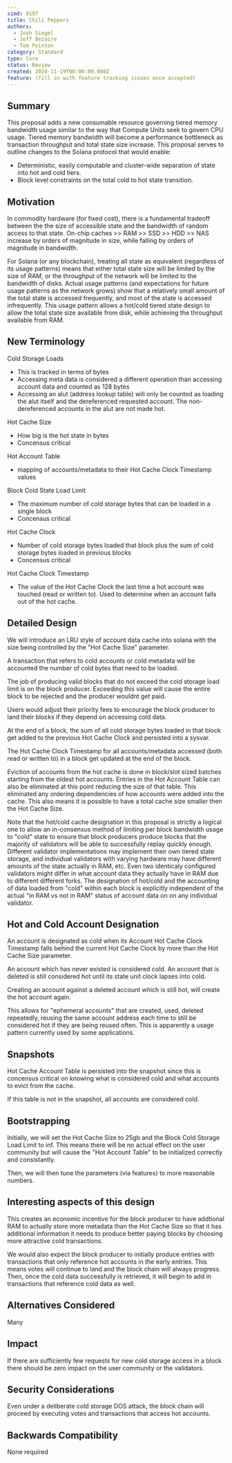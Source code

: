 ```yaml
---
simd: 0197
title: Chili Peppers
authors:
  - Josh Siegel
  - Jeff Bezaire
  - Tom Pointon
category: Standard
type: Core
status: Review
created: 2024-11-19T00:00:00.000Z
feature: (fill in with feature tracking issues once accepted)
---
```


## Summary

This proposal adds a new consumable resource governing tiered memory
bandwidth usage similar to the way that Compute Units seek to govern
CPU usage. Tiered memory bandwidth will become a performance
bottleneck as transaction throughput and total state size
increase. This proposal serves to outline changes to the Solana
protocol that would enable:

- Deterministic, easily computable and cluster-wide separation of
  state into hot and cold tiers.
- Block level constraints on the total cold to hot state transition.

## Motivation

In commodity hardware (for fixed cost), there is a fundamental
tradeoff between the the size of accessible state and the bandwidth of
random access to that state. On-chip caches >> RAM >> SSD >> HDD >>
NAS increase by orders of magnitude in size, while falling by orders
of magnitude in bandwidth.

For Solana (or any blockchain), treating all state as equivalent
(regardless of its usage patterns) means that either total state size
will be limited by the size of RAM, or the throughput of the network
will be limited to the bandwidth of disks. Actual usage patterns (and
expectations for future usage patterns as the network grows) show that
a relatively small amount of the total state is accessed frequently,
and most of the state is accessed infrequently. This usage pattern
allows a hot/cold tiered state design to allow the total state size
available from disk, while achieving the throughput available from
RAM.

## New Terminology

Cold Storage Loads
  - This is tracked in terms of bytes
  - Accessing meta data is considered a different operation than
    accessing account data and counted as 128 bytes
  - Accessing an alut (address lookup table) will only be counted as
    loading the alut itself and the dereferenced requested account. The
    non-dereferenced accounts in the alut are not made hot.

Hot Cache Size
  - How big is the hot state in bytes
  - Concensus critical

Hot Account Table
  - mapping of accounts/metadata to their Hot Cache Clock Timestamp values

Block Cold State Load Limit
  - The maximum number of cold storage bytes that can be loaded
    in a single block
  - Concensus critical

Hot Cache Clock
  - Number of cold storage bytes loaded that block plus the sum
    of cold storage bytes loaded in previous blocks
  - Concensus critical

Hot Cache Clock Timestamp
  - The value of the Hot Cache Clock the last time a hot account was
    touched (read or written to). Used to determine when an account falls out
    of the hot cache.

## Detailed Design

We will introduce an LRU style of account data cache into solana with
the size being controlled by the "Hot Cache Size" parameter.

A transaction that refers to cold accounts or cold metadata will be
accounted the number of cold bytes that need to be loaded.

The job of producing valid blocks that do not exceed the cold storage
load limit is on the block producer.  Exceeding this value will cause
the entire block to be rejected and the producer wouldnt get paid.

Users would adjust their priority fees to encourage the block
producer to land their blocks if they depend on accessing cold
data.

At the end of a block, the sum of all cold storage bytes loaded in
that block get added to the previous Hot Cache Clock and persisted
into a sysvar.

The Hot Cache Clock Timestamp for all accounts/metadata accessed (both read or
written to) in a block get updated at the end of the block.

Eviction of accounts from the hot cache is done in block/slot sized
batches starting from the oldest hot accounts. Entries in the Hot Account Table
can also be eliminated at this point reducing the size of that table. This
eliminated any ordering dependencies of how accounts were added into the cache.
This also means it is possible to have a total cache size smaller then the Hot
Cache Size.

Note that the hot/cold cache designation in this proposal is strictly a logical
one to allow an in-consensus method of limiting per block bandwidth usage to
"cold" state to ensure that block producers produce blocks that the
majority of validators will be able to successfully replay quickly enough.
Different validator implementations may implement their own tiered state
storage, and individual validators with varying hardware may have different
amounts of the state actually in RAM, etc. Even two identicaly configured
validators might differ in what account data they actually have in RAM due
to different different forks. The designation of hot/cold and the
accounting of data loaded from "cold" within each block is explicitly
independent of the actual "in RAM vs not in RAM" status of account data on on
any individual validator.

## Hot and Cold Account Designation

An account is designated as cold when its Account Hot Cache Clock Timestamp
falls behind the current Hot Cache Clock by more than the Hot Cache
Size parameter.

An account which has never existed is considered cold. An account that is
deleted is still considered hot until its state unit clock lapses into
cold.

Creating an account against a deleted account which is still hot, will create
the hot account again.

This allows for "ephemeral accounts" that are created, used, deleted
repeatedly, reusing the same account address each time to still be considered
hot if they are being reused often. This is apparently a usage pattern
currently used by some applications.

## Snapshots

Hot Cache Account Table is persisted into the snapshot since this
is concensus critical on knowing what is considered cold and what
accounts to evict from the cache.

If this table is not in the snapshot, all accounts are considered cold.

## Bootstrapping

Initially, we will set the Hot Cache Size to 25gb and the Block Cold
Storage Load Limit to inf.   This means there will be no actual effect
on the user community but will cause the "Hot Account Table" to
be initialized correctly and consistantly.

Then, we will then tune the parameters (via features) to more
reasonable numbers.

## Interesting aspects of this design

This creates an economic incentive for the block producer to have addtional RAM
to actually store more metadata than the Hot Cache Size so that it has
additional information it needs to produce better paying blocks by
choosing more attractive cold transactions.

We would also expect the block producer to initially produce entries
with transactions that only reference hot accounts in the early
entries.  This means votes will continue to land and the block chain
will always progress.   Then, once the cold data successfully is
retrieved, it will begin to add in transactions that reference cold
data as well.

## Alternatives Considered

Many

## Impact

If there are sufficiently few requests for new cold storage access in
a block there should be zero impact on the user community or the
validators.

## Security Considerations

Even under a deliberate cold storage DOS attack, the block
chain will proceed by executing votes and transactions that access hot accounts.

## Backwards Compatibility

None required
